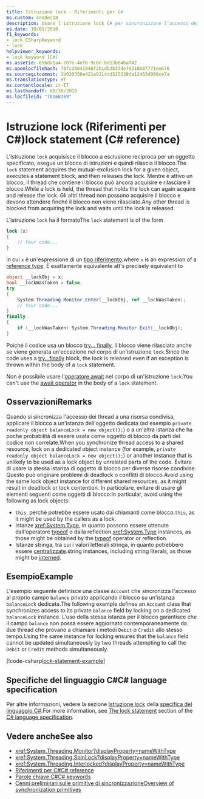 ```yaml
---
title: Istruzione lock - Riferimenti per C#
ms.custom: seodec18
description: Usare l'istruzione lock C# per sincronizzare l'accesso dei thread alla risorsa condivisa
ms.date: 10/01/2018
f1_keywords:
- lock_CSharpKeyword
- lock
helpviewer_keywords:
- lock keyword [C#]
ms.assetid: 656da1a4-707e-4ef6-9c6e-6d13b646af42
ms.openlocfilehash: 70fcd8041946f2b1db3b37de79318b87771ee676
ms.sourcegitcommit: 1b020356e421a9314dd525539da12463d980ce7a
ms.translationtype: HT
ms.contentlocale: it-IT
ms.lasthandoff: 08/30/2019
ms.locfileid: "70168769"
---
```

# <a name="lock-statement-c-reference"></a><span data-ttu-id="a218c-103">Istruzione lock (Riferimenti per C#)</span><span class="sxs-lookup"><span data-stu-id="a218c-103">lock statement (C# reference)</span></span>

<span data-ttu-id="a218c-104">L'istruzione `lock` acquisisce il blocco a esclusione reciproca per un oggetto specificato, esegue un blocco di istruzioni e quindi rilascia il blocco.</span><span class="sxs-lookup"><span data-stu-id="a218c-104">The `lock` statement acquires the mutual-exclusion lock for a given object, executes a statement block, and then releases the lock.</span></span> <span data-ttu-id="a218c-105">Mentre è attivo un blocco, il thread che contiene il blocco può ancora acquisire e rilasciare il blocco.</span><span class="sxs-lookup"><span data-stu-id="a218c-105">While a lock is held, the thread that holds the lock can again acquire and release the lock.</span></span> <span data-ttu-id="a218c-106">Gli altri thread non possono acquisire il blocco e devono attendere finché il blocco non viene rilasciato.</span><span class="sxs-lookup"><span data-stu-id="a218c-106">Any other thread is blocked from acquiring the lock and waits until the lock is released.</span></span>

<span data-ttu-id="a218c-107">L'istruzione `lock` ha il formato</span><span class="sxs-lookup"><span data-stu-id="a218c-107">The `lock` statement is of the form</span></span>

```csharp
lock (x)
{
    // Your code...
}
```

<span data-ttu-id="a218c-108">in cui `x` è un'espressione di un [tipo riferimento](reference-types.md).</span><span class="sxs-lookup"><span data-stu-id="a218c-108">where `x` is an expression of a [reference type](reference-types.md).</span></span> <span data-ttu-id="a218c-109">È esattamente equivalente a</span><span class="sxs-lookup"><span data-stu-id="a218c-109">It's precisely equivalent to</span></span>

```csharp
object __lockObj = x;
bool __lockWasTaken = false;
try
{
    System.Threading.Monitor.Enter(__lockObj, ref __lockWasTaken);
    // Your code...
}
finally
{
    if (__lockWasTaken) System.Threading.Monitor.Exit(__lockObj);
}
```

<span data-ttu-id="a218c-110">Poiché il codice usa un blocco [try... finally](try-finally.md), il blocco viene rilasciato anche se viene generata un'eccezione nel corpo di un'istruzione `lock`.</span><span class="sxs-lookup"><span data-stu-id="a218c-110">Since the code uses a [try...finally](try-finally.md) block, the lock is released even if an exception is thrown within the body of a `lock` statement.</span></span>

<span data-ttu-id="a218c-111">Non è possibile usare l'[operatore await](../operators/await.md) nel corpo di un'istruzione `lock`.</span><span class="sxs-lookup"><span data-stu-id="a218c-111">You can't use the [await operator](../operators/await.md) in the body of a `lock` statement.</span></span>

## <a name="remarks"></a><span data-ttu-id="a218c-112">Osservazioni</span><span class="sxs-lookup"><span data-stu-id="a218c-112">Remarks</span></span>

<span data-ttu-id="a218c-113">Quando si sincronizza l'accesso dei thread a una risorsa condivisa, applicare il blocco a un'istanza dell'oggetto dedicata (ad esempio `private readonly object balanceLock = new object();`) o a un'altra istanza che ha poche probabilità di essere usata come oggetto di blocco da parti del codice non correlate.</span><span class="sxs-lookup"><span data-stu-id="a218c-113">When you synchronize thread access to a shared resource, lock on a dedicated object instance (for example, `private readonly object balanceLock = new object();`) or another instance that is unlikely to be used as a lock object by unrelated parts of the code.</span></span> <span data-ttu-id="a218c-114">Evitare di usare la stessa istanza di oggetto di blocco per diverse risorse condivise. Questo può originare problemi di deadlock o conflitti di blocco.</span><span class="sxs-lookup"><span data-stu-id="a218c-114">Avoid using the same lock object instance for different shared resources, as it might result in deadlock or lock contention.</span></span> <span data-ttu-id="a218c-115">In particolare, evitare di usare gli elementi seguenti come oggetti di blocco:</span><span class="sxs-lookup"><span data-stu-id="a218c-115">In particular, avoid using the following as lock objects:</span></span>

- <span data-ttu-id="a218c-116">`this`, perché potrebbe essere usato dai chiamanti come blocco.</span><span class="sxs-lookup"><span data-stu-id="a218c-116">`this`, as it might be used by the callers as a lock.</span></span>
- <span data-ttu-id="a218c-117">Istanze <xref:System.Type>, in quanto possono essere ottenute dall'operatore [typeof](../operators/type-testing-and-cast.md#typeof-operator) o dalla reflection.</span><span class="sxs-lookup"><span data-stu-id="a218c-117"><xref:System.Type> instances, as those might be obtained by the [typeof](../operators/type-testing-and-cast.md#typeof-operator) operator or reflection.</span></span>
- <span data-ttu-id="a218c-118">Istanze stringa, tra cui i valori letterali stringa, in quanto potrebbero essere [centralizzate](/dotnet/api/system.string.intern#remarks).</span><span class="sxs-lookup"><span data-stu-id="a218c-118">string instances, including string literals, as those might be [interned](/dotnet/api/system.string.intern#remarks).</span></span>

## <a name="example"></a><span data-ttu-id="a218c-119">Esempio</span><span class="sxs-lookup"><span data-stu-id="a218c-119">Example</span></span>

<span data-ttu-id="a218c-120">L'esempio seguente definisce una classe `Account` che sincronizza l'accesso al proprio campo `balance` privato applicando il blocco su un'istanza `balanceLock` dedicata.</span><span class="sxs-lookup"><span data-stu-id="a218c-120">The following example defines an `Account` class that synchronizes access to its private `balance` field by locking on a dedicated `balanceLock` instance.</span></span> <span data-ttu-id="a218c-121">L'uso della stessa istanza per il blocco garantisce che il campo `balance` non possa essere aggiornato contemporaneamente da due thread che provano a chiamare i metodi `Debit` o `Credit` allo stesso tempo.</span><span class="sxs-lookup"><span data-stu-id="a218c-121">Using the same instance for locking ensures that the `balance` field cannot be updated simultaneously by two threads attempting to call the `Debit` or `Credit` methods simultaneously.</span></span>

[!code-csharp[lock-statement-example](~/samples/snippets/csharp/keywords/LockStatementExample.cs)]

## <a name="c-language-specification"></a><span data-ttu-id="a218c-122">Specifiche del linguaggio C#</span><span class="sxs-lookup"><span data-stu-id="a218c-122">C# language specification</span></span>

<span data-ttu-id="a218c-123">Per altre informazioni, vedere la sezione [Istruzione lock](~/_csharplang/spec/statements.md#the-lock-statement) della [specifica del linguaggio C#](~/_csharplang/spec/introduction.md).</span><span class="sxs-lookup"><span data-stu-id="a218c-123">For more information, see [The lock statement](~/_csharplang/spec/statements.md#the-lock-statement) section of the [C# language specification](~/_csharplang/spec/introduction.md).</span></span>

## <a name="see-also"></a><span data-ttu-id="a218c-124">Vedere anche</span><span class="sxs-lookup"><span data-stu-id="a218c-124">See also</span></span>

- <xref:System.Threading.Monitor?displayProperty=nameWithType>
- <xref:System.Threading.SpinLock?displayProperty=nameWithType>
- <xref:System.Threading.Interlocked?displayProperty=nameWithType>
- [<span data-ttu-id="a218c-125">Riferimenti per C#</span><span class="sxs-lookup"><span data-stu-id="a218c-125">C# reference</span></span>](../index.md)
- [<span data-ttu-id="a218c-126">Parole chiave C#</span><span class="sxs-lookup"><span data-stu-id="a218c-126">C# keywords</span></span>](index.md)
- [<span data-ttu-id="a218c-127">Cenni preliminari sulle primitive di sincronizzazione</span><span class="sxs-lookup"><span data-stu-id="a218c-127">Overview of synchronization primitives</span></span>](../../../standard/threading/overview-of-synchronization-primitives.md)
